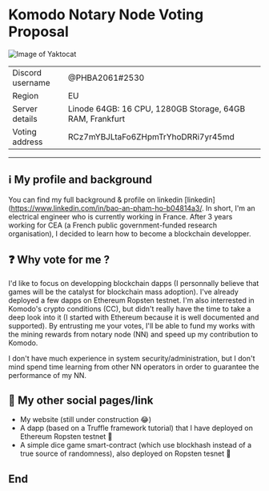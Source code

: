 # Komodo Notary Node Voting Proposal


![Image of Yaktocat](https://i.pinimg.com/236x/e0/c6/5f/e0c65f4c027454ab7ee2fe02a8a42bcd--dynasty-warriors-lee-joon.jpg)


|					|				|
| -----------------	| ------------- |
|Discord username 	| @PHBA2061#2530|
|Region 			| EU|
|Server details 	| Linode 64GB: 16 CPU, 1280GB Storage, 64GB RAM, Frankfurt|
|Voting address 	| RCz7mYBJLtaFo6ZHpmTrYhoDRRi7yr45md|

---

## :information_source: My profile and background

You can find my full background & profile on linkedin [linkedin](https://www.linkedin.com/in/bao-an-pham-ho-b04814a3/. In short, I'm an electrical engineer who is currently working in France. After 3 years working for CEA (a French public government-funded research organisation), I decided to learn how to become a blockchain developper. 


## :question: Why vote for me ?

I'd like to focus on developping blockchain dapps (I personnally believe that games will be the catalyst for blockchain mass adoption). I've already deployed a few dapps on Ethereum Ropsten testnet. I'm also interrested in Komodo's crypto conditions (CC), but didn't really have the time to take a deep look into it (I started with Ethereum because it is well documented and supported). By entrusting me your votes, I'll be able to fund my works with the mining rewards from notary node (NN) and speed up my contribution to Komodo. 

I don't have much experience in system security/administration, but I don't mind spend time learning from other NN operators in order to guarantee the performance of my NN.
 


## :link: My other social pages/link
- My website (still under construction :joy:)
- A dapp (based on a Truffle framework tutorial) that I have deployed on Ethereum Ropsten testnet :dog:
- A simple dice game smart-contract (which use blockhash instead of a true source of randomness), also deployed on Ropsten tesnet :game_die:
## End
